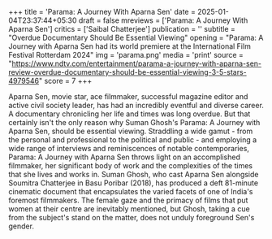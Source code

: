 +++
title = 'Parama: A Journey With Aparna Sen'
date = 2025-01-04T23:37:44+05:30
draft = false
mreviews = ['Parama: A Journey With Aparna Sen']
critics = ['Saibal Chatterjee']
publication = ''
subtitle = "Overdue Documentary Should Be Essential Viewing"
opening = "Parama: A Journey with Aparna Sen had its world premiere at the International Film Festival Rotterdam 2024"
img = 'parama.png'
media = 'print'
source = "https://www.ndtv.com/entertainment/parama-a-journey-with-aparna-sen-review-overdue-documentary-should-be-essential-viewing-3-5-stars-4979546"
score = 7
+++

Aparna Sen, movie star, ace filmmaker, successful magazine editor and active civil society leader, has had an incredibly eventful and diverse career. A documentary chronicling her life and times was long overdue. But that certainly isn't the only reason why Suman Ghosh's Parama: A Journey with Aparna Sen, should be essential viewing. Straddling a wide gamut - from the personal and professional to the political and public - and employing a wide range of interviews and reminiscences of notable contemporaries, Parama: A Journey with Aparna Sen throws light on an accomplished filmmaker, her significant body of work and the complexities of the times that she lives and works in. Suman Ghosh, who cast Aparna Sen alongside Soumitra Chatterjee in Basu Poribar (2018), has produced a deft 81-minute cinematic document that encapsulates the varied facets of one of India's foremost filmmakers. The female gaze and the primacy of films that put women at their centre are inevitably mentioned, but Ghosh, taking a cue from the subject's stand on the matter, does not unduly foreground Sen's gender.
